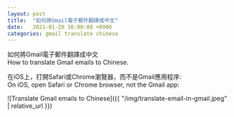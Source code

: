 ```yaml
---
layout: post
title:  "如何將Gmail電子郵件翻譯成中文"
date:   2021-01-20 16:00:00 +0900
categories: gmail translate chinese
---
```


如何將Gmail電子郵件翻譯成中文  
How to translate Gmail emails to Chinese.  

在iOS上，打開Safari或Chrome瀏覽器，而不是Gmail應用程序:  
On iOS, open Safari or Chrome browser, not the Gmail app:  

![Translate Gmail emails to Chinese]({{ "/img/translate-email-in-gmail.jpeg" | relative_url }})
